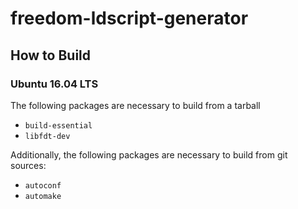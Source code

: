 # freedom-ldscript-generator

## How to Build

### Ubuntu 16.04 LTS

The following packages are necessary to build from a tarball

* `build-essential`
* `libfdt-dev`

Additionally, the following packages are necessary to build from git
sources:

* `autoconf`
* `automake`
